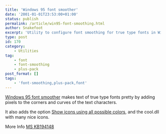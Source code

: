 ```yaml
---
title: 'Windows 95 font smoother'
date: '2001-01-01T23:53:00+01:00'
status: publish
permalink: /article/win95-font-smoothing.html
author: Snakefoot
excerpt: 'Utility to configure font smoothing for true type fonts in Windows 95.'
type: post
id: 170
category:
    - Utilities
tag:
    - font
    - font-smoothing
    - plus-pack
post_format: []
tags:
    - 'font-smoothing,plus-pack,font'
---
```

[Windows 95 font smoother](http://www.microsoft.com/typography/grayscal/smoother.htm) makes text of true type fonts pretty by adding pixels to the corners and curves of the text characters.  
  
 It also adds the option [Show icons using all possible colors](/article/win95-desktop-colors.html), and the cool.dll with many nice icons.  
  
 More Info [MS KB194148](http://support.microsoft.com/kb/194148 "Effects Tab Missing in Display Properties Dialog Box")